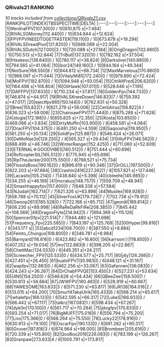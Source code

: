 ### QRivals21 RANKING
*10 tracks included from [collections/QRivals21.csv](/collections/QRivals21.csv)*
|RANK|PILOT|INDEX|TBSSPEC|TIME|DELTA|
|:---:|:---|:---:|:---:|:---:|---:|
|1|WerdnaFPV|107.300|0 / 10|610.875 s|+7.484|
|2|RIVALSGMoney|112.440|0 / 10|634.844 s|+12.624|
|3|FPVFPVINEEDTOGETFASTER|119.110|0 / 10|673.679 s|+19.294|
|4|RIVALSDreadPool|121.820|0 / 10|688.089 s|+22.004|
|5|RIVALSDutch|127.000|3 / 10|720.088 s|+27.184|
|6|OrigDragon|132.660|5 / 10|750.513 s|+32.844|
|7|TriBull|137.320|10 / 10|782.162 s|+37.504|
|8|frteskesc|138.640|0 / 10|780.117 s|+38.824|
|9|Darksilver|140.880|6 / 10|794.565 s|+41.064|
|10|ibor24|149.160|3 / 10|844.164 s|+49.344|
|11|NotSure|168.550|8 / 10|944.812 s|+68.734|
|12|MaxMarvelous|170.860|0 / 10|968.097 s|+71.044|
|13|VitalyMi85|172.240|0 / 10|979.890 s|+72.424|
|14|MoFPV!|192.870|0 / 10|1094.948 s|+93.054|
|15|CtrlAltFred|206.620|0 / 10|1164.498 s|+106.804|
|16|OliHawk|107.011|0 / 9|528.646 s|+7.195|
|17|DAFFPV|137.633|0 / 9|710.234 s|+37.817|
|18|GoldenFpv|144.733|0 / 9|746.874 s|+44.917|
|19|RIVALSKneeDown|146.833|7 / 9|759.392 s|+47.017|
|20|ejectfpv865|150.144|0 / 9|762.831 s|+50.328|
|21|Bree|155.822|1 / 9|821.279 s|+56.006|
|22|CerbAirus|158.822|4 / 9|836.323 s|+59.006|
|23|ChainsawFPV|171.444|0 / 9|875.288 s|+71.628|
|24|stogie|172.166|0 / 9|855.825 s|+72.350|
|25|Kosta|103.650|0 / 8|469.066 s|+3.834|
|26|DirtyMuffin|103.900|0 / 8|458.561 s|+4.084|
|27|DracFPV|104.375|0 / 8|481.250 s|+4.559|
|28|Saqoosha|119.950|5 / 8|561.250 s|+20.134|
|29|SolidFpv|125.887|0 / 8|546.424 s|+26.071|
|30|DeMoNse3d|129.250|2 / 8|565.327 s|+29.434|
|31|tillyFPV|146.562|0 / 8|688.499 s|+46.746|
|32|WinterRanger|152.425|0 / 8|711.060 s|+52.609|
|33|ETERNAL☆GOODVIBES|160.512|0 / 8|751.444 s|+60.696|
|34|RoflcopterStL|165.512|0 / 8|775.945 s|+65.696|
|35|RipTheJacker200|175.550|0 / 8|788.521 s|+75.734|
|36|FlossIsBoss|190.162|0 / 8|896.619 s|+90.346|
|37|GrOiLL|197.500|0 / 8|922.203 s|+97.684|
|38|Crashin2416|227.262|1 / 8|1057.821 s|+127.446|
|39|Lacasito|105.214|0 / 7|438.840 s|+5.398|
|40|cbleehk|145.985|0 / 7|534.255 s|+46.169|
|41|mcrakus|148.757|5 / 7|559.709 s|+48.941|
|42|Smashhappyfpv|157.400|0 / 7|648.338 s|+57.584|
|43|NJudah|163.714|7 / 7|621.326 s|+63.898|
|44|Musilex|169.928|0 / 7|658.788 s|+70.112|
|45|SilverFoxUK|179.728|7 / 7|702.738 s|+79.912|
|46|Swoop2613|185.528|0 / 7|722.168 s|+85.712|
|47|geordil|189.814|2 / 7|806.230 s|+89.998|
|48|RaReDaRkFiRe|208.385|0 / 7|845.442 s|+108.569|
|49|DragonFlyte|214.942|5 / 7|894.389 s|+115.126|
|50|SpencerDfpv|221.514|7 / 7|944.480 s|+121.698|
|51|Frequency_Fpv|225.585|0 / 7|843.197 s|+125.769|
|52|00Hyper|99.816|1 / 6|343.177 s||
|53|abcd1234|108.700|0 / 6|387.550 s|+8.884|
|54|Femto_Chungus|108.800|0 / 6|346.781 s|+8.984|
|55|Barnyard|116.616|0 / 6|423.882 s|+16.800|
|56|karrson㋡|118.850|0 / 6|407.252 s|+19.034|
|57|mv|122.683|6 / 6|398.205 s|+22.867|
|58|ChettMac|124.033|0 / 6|445.351 s|+24.217|
|59|Screecher_FPV|125.533|0 / 6|434.577 s|+25.717|
|60|j4y|126.266|0 / 6|427.451 s|+26.450|
|61|kuatoFPV|130.983|0 / 6|448.121 s|+31.167|
|62|wapfpv|132.883|0 / 6|462.256 s|+33.067|
|63|Gafannen|136.083|0 / 6|424.243 s|+36.267|
|64|DrChabFPVQE|153.450|3 / 6|527.231 s|+53.634|
|65|4N5|154.250|0 / 6|546.628 s|+54.434|
|66|QBeeZee!|156.500|1 / 6|530.813 s|+56.684|
|67|JWWFPV|160.483|0 / 6|528.919 s|+60.667|
|68|YAWESOME|163.633|3 / 6|571.230 s|+63.817|
|69|JR138|164.016|2 / 6|513.015 s|+64.200|
|70|Smurf47akaUlrik|165.433|6 / 6|568.214 s|+65.617|
|71|whalefpv|166.133|0 / 6|542.595 s|+66.317|
|72|LukeS|166.933|0 / 6|566.442 s|+67.117|
|73|talkrz|167.083|1 / 6|598.434 s|+67.267|
|74|dyk0n|170.100|0 / 6|561.717 s|+70.284|
|75|jdogfpv|170.833|0 / 6|593.254 s|+71.017|
|76|BigMUFF|175.016|6 / 6|556.794 s|+75.200|
|77|Lixx|175.366|0 / 6|568.264 s|+75.550|
|78|Lucky22|178.916|0 / 6|630.913 s|+79.100|
|79|OscarFpv|190.133|0 / 6|691.282 s|+90.317|
|80|Gruver|197.816|3 / 6|674.964 s|+98.000|
|81|Brombeer|205.616|0 / 6|720.339 s|+105.800|
|82|QooBoo2016|226.083|0 / 6|783.199 s|+126.267|
|83|Granpaw|273.633|4 / 6|1005.791 s|+173.817|
